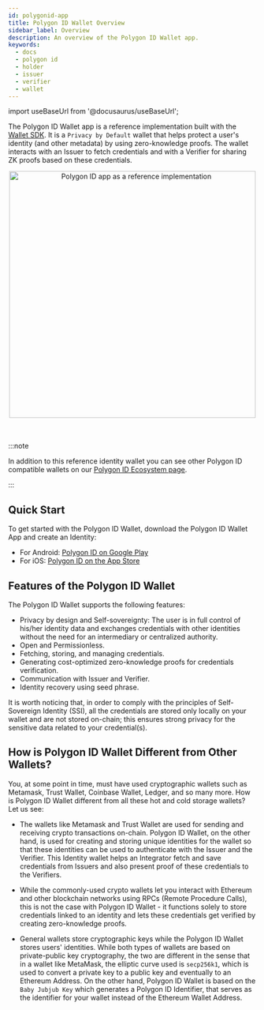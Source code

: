 ```yaml
---
id: polygonid-app
title: Polygon ID Wallet Overview
sidebar_label: Overview
description: An overview of the Polygon ID Wallet app.
keywords:
  - docs
  - polygon id
  - holder
  - issuer
  - verifier
  - wallet
---
```


import useBaseUrl from '@docusaurus/useBaseUrl';

The Polygon ID Wallet app is a reference implementation built with the [Wallet SDK](/docs/wallet/wallet-sdk/polygonid-sdk/polygonid-sdk-overview.md). It is a `Privacy by Default` wallet that helps protect a user's identity (and other metadata) by using zero-knowledge proofs. The wallet interacts with an Issuer to fetch credentials and with a Verifier for sharing ZK proofs based on these credentials.

<div align="center">
<img src={useBaseUrl("/img/polygon-id-reference-app.png")} alt="Polygon ID app as a reference implementation" width="500" align="center" />
</div>
<br></br>

:::note

In addition to this reference identity wallet you can see other Polygon ID compatible wallets on our [<ins>Polygon ID Ecosystem page</ins>](https://marketplace.polygonid.me/ecosystem).

:::

## Quick Start

To get started with the Polygon ID Wallet, download the Polygon ID Wallet App and create an Identity:

- For Android: <a href="https://play.google.com/store/apps/details?id=com.polygonid.wallet" target="_blank">Polygon ID on Google Play</a>
- For iOS: <a href="https://apps.apple.com/us/app/polygon-id/id1629870183" target="_blank">Polygon ID on the App Store</a>

## Features of the Polygon ID Wallet

The Polygon ID Wallet supports the following features:

- Privacy by design and Self-sovereignty: The user is in full control of his/her identity data and exchanges credentials with other identities without the need for an intermediary or centralized authority. 
- Open and Permissionless. 
- Fetching, storing, and managing credentials.
- Generating cost-optimized zero-knowledge proofs for credentials verification.
- Communication with Issuer and Verifier.
- Identity recovery using seed phrase.


It is worth noticing that, in order to comply with the principles of Self-Sovereign Identity (SSI), all the credentials are stored only locally on your wallet and are not stored on-chain; this ensures strong privacy for the sensitive data related to your credential(s). 
 

## How is Polygon ID Wallet Different from Other Wallets?

You, at some point in time, must have used cryptographic wallets such as Metamask, Trust Wallet, Coinbase Wallet, Ledger, and so many more. How is Polygon ID Wallet different from all these hot and cold storage wallets? Let us see:

- The wallets like Metamask and Trust Wallet are used for sending and receiving crypto transactions on-chain. Polygon ID Wallet, on the other hand, is used for creating and storing unique identities for the wallet so that these identities can be used to authenticate with the Issuer and the Verifier. This Identity wallet helps an Integrator fetch and save credentials from Issuers and also present proof of these credentials to the Verifiers. 

- While the commonly-used crypto wallets let you interact with Ethereum and other blockchain networks using RPCs (Remote Procedure Calls), this is not the case with Polygon ID Wallet - it functions solely to store credentials linked to an identity and lets these credentials get verified by creating zero-knowledge proofs. 

- General wallets store cryptographic keys while the Polygon ID Wallet stores users' identities. While both types of wallets are based on private-public key cryptography, the two are different in the sense that in a wallet like MetaMask, the elliptic curve used is `secp256k1`, which is used to convert a private key to a public key and eventually to an Ethereum Address. On the other hand, Polygon ID Wallet is based on the `Baby Jubjub Key` which generates a Polygon ID Identifier, that serves as the identifier for your wallet instead of the Ethereum Wallet Address. 
